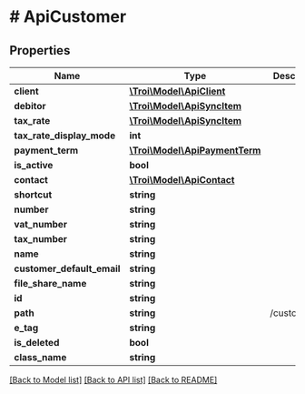 # # ApiCustomer

## Properties

Name | Type | Description | Notes
------------ | ------------- | ------------- | -------------
**client** | [**\Troi\Model\ApiClient**](ApiClient.md) |  | [optional]
**debitor** | [**\Troi\Model\ApiSyncItem**](ApiSyncItem.md) |  | [optional]
**tax_rate** | [**\Troi\Model\ApiSyncItem**](ApiSyncItem.md) |  | [optional]
**tax_rate_display_mode** | **int** |  | [optional]
**payment_term** | [**\Troi\Model\ApiPaymentTerm**](ApiPaymentTerm.md) |  | [optional]
**is_active** | **bool** |  | [optional]
**contact** | [**\Troi\Model\ApiContact**](ApiContact.md) |  | [optional]
**shortcut** | **string** |  | [optional]
**number** | **string** |  | [optional]
**vat_number** | **string** |  | [optional]
**tax_number** | **string** |  | [optional]
**name** | **string** |  | [optional]
**customer_default_email** | **string** |  | [optional]
**file_share_name** | **string** |  | [optional]
**id** | **string** |  | [optional]
**path** | **string** | /customers/1 | [optional]
**e_tag** | **string** |  | [optional]
**is_deleted** | **bool** |  | [optional]
**class_name** | **string** |  | [optional]

[[Back to Model list]](../../README.md#models) [[Back to API list]](../../README.md#endpoints) [[Back to README]](../../README.md)
